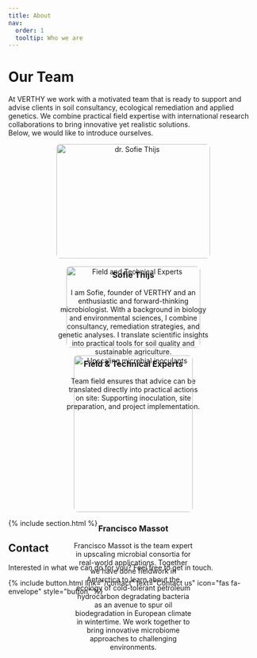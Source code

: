 ```yaml
---
title: About
nav:
  order: 1
  tooltip: Who we are
---
```


# Our Team

At VERTHY we work with a motivated team that is ready to support and advise clients in soil consultancy, ecological remediation and applied genetics. We combine practical field expertise with international research collaborations to bring innovative yet realistic solutions.  
Below, we would like to introduce ourselves.  

<div style="display: flex; justify-content: center; gap: 1rem; flex-wrap: wrap;">

  <div style="flex: 1 1 310px; max-width: 310px; text-align: center;">
    <img src="/VERTHY/images/grass.jpg" alt="dr. Sofie Thijs" style="width:100%; height:auto; border-radius:8px;">
    <h3>Sofie Thijs</h3>
    <p>I am Sofie, founder of VERTHY and an enthusiastic and forward-thinking microbiologist. With a background in biology and environmental sciences, I combine consultancy, remediation strategies, and genetic analyses. I translate scientific insights into practical tools for soil quality and sustainable agriculture.</p>
  </div>

  <div style="flex: 1 1 270px; max-width: 270px; text-align: center;">
    <img src="/VERTHY/images/20250718_105058-zoomed.jpg" alt="Field and Technical Experts" style="width:100%; height:auto; border-radius:8px;">
    <h3>Field & Technical Experts</h3>
    <p>Team field ensures that advice can be translated directly into practical actions on site: Supporting inoculation, site preparation, and project implementation. </p>
  </div>

  <div style="flex: 1 1 240px; max-width: 240px; text-align: center;">
    <img src="/VERTHY/images/reactor.png" alt="Upscaling microbial inoculants" style="width:100%; height:auto; border-radius:8px;">
    <h3>Francisco Massot</h3>
    <p>Francisco Massot is the team expert in upscaling microbial consortia for real-world applications. Together we have done fieldwork in Antarctica to learn about the ecology of cold-tolerant petroleum hydrocarbon degradating bacteria as an avenue to spur oil biodegradation in European climate in wintertime. We work together to bring innovative microbiome approaches to challenging environments.</p>
  </div>

</div>

{% include section.html %}

## Contact

Interested in what we can do for you? Feel free to get in touch.

{% include button.html 
   link="/contact" 
   text="Contact us" 
   icon="fas fa-envelope" 
   style="button" %}
